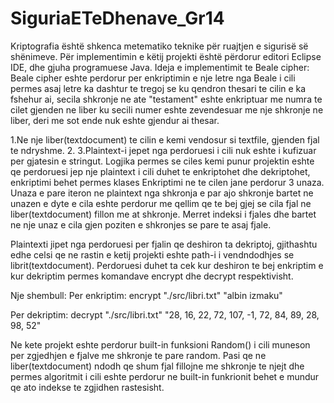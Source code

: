 # SiguriaETeDhenave_Gr14

Kriptografia është shkenca metematiko teknike për ruajtjen e sigurisë së shënimeve.
Për implementimin e këtij projekti është përdorur editori Eclipse IDE, dhe gjuha programuese Java.
Ideja e implementimit te Beale cipher:
Beale cipher eshte perdorur per enkriptimin e nje letre nga Beale i cili permes asaj letre ka dashtur te tregoj se ku qendron thesari te cilin e ka fshehur ai, secila shkronje ne ate "testament" eshte enkriptuar me numra te cilet gjenden ne liber ku secili numer eshte zevendesuar me nje shkronje ne liber, deri me sot ende nuk eshte gjendur ai thesar.

1.Ne nje liber(textdocument) te cilin e kemi vendosur si textfile, gjenden fjal te ndryshme.
2.
3.Plaintext-i jepet nga perdoruesi i cili nuk eshte i kufizuar per gjatesin e stringut.
Logjika permes se ciles kemi punur projektin eshte qe perdoruesi jep nje plaintext i cili duhet te enkriptohet dhe dekriptohet, enkriptimi behet permes klases Enkriptimi ne te cilen jane perdorur 3 unaza. Unaza e pare iteron ne plaintext nga shkronja e par ajo shkronje bartet ne unazen e dyte e cila eshte perdorur me qellim qe te bej gjej se cila fjal ne liber(textdocument) fillon me at shkronje. Merret indeksi i fjales dhe bartet ne nje unaz e cila gjen poziten e shkronjes se pare te asaj fjale.

Plaintexti jipet nga perdoruesi per fjalin qe deshiron ta dekriptoj, gjithashtu edhe celsi qe ne rastin e ketij projekti eshte path-i i vendndodhjes se librit(textdocument).
Perdoruesi duhet ta cek kur deshiron te bej enkriptim e kur dekriptim permes komandave encrypt dhe decrypt respektivisht.

Nje shembull:
Per enkriptim:
encrypt "./src/libri.txt" "albin izmaku"

Per dekriptim: 
decrypt "./src/libri.txt" "28, 16, 22, 72, 107, -1, 72, 84, 89, 28, 98, 52"

Ne kete projekt eshte perdorur built-in funksioni Random() i cili muneson per zgjedhjen e fjalve me shkronje te pare random. Pasi qe ne liber(textdocument) ndodh qe shum fjal fillojne me shkronje te njejt dhe permes algoritmit i cili eshte perdorur ne built-in funkrionit behet e mundur qe ato indekse te zgjidhen rastesisht.


